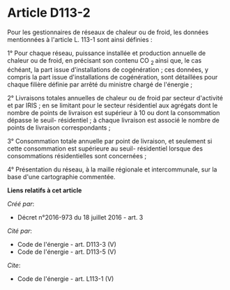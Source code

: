 # Article D113-2

Pour les gestionnaires de réseaux de chaleur ou de froid, les données mentionnées à l'article L. 113-1 sont ainsi définies : 

1° Pour chaque réseau, puissance installée et production annuelle de chaleur ou de froid, en précisant son contenu CO 
  <sub>2 </sub>ainsi que, le cas échéant, la part issue d'installations de cogénération ; ces données, y compris la part
issue d'installations de cogénération, sont détaillées pour chaque filière définie par arrêté du ministre chargé de
l'énergie ; 

2° Livraisons totales annuelles de chaleur ou de froid par secteur d'activité et par IRIS ; en se limitant pour le secteur
résidentiel aux agrégats dont le nombre de points de livraison est supérieur à 10 ou dont la consommation dépasse le seuil-
résidentiel ; à chaque livraison est associé le nombre de points de livraison correspondants ; 

3° Consommation totale annuelle par point de livraison, et seulement si cette consommation est supérieure au seuil-
résidentiel lorsque des consommations résidentielles sont concernées ; 

4° Présentation du réseau, à la maille régionale et intercommunale, sur la base d'une cartographie commentée.

**Liens relatifs à cet article**

_Créé par_:

  - Décret n°2016-973 du 18 juillet 2016 - art. 3

_Cité par_:

  - Code de l'énergie - art. D113-3 (V)
  - Code de l'énergie - art. D113-5 (V)

_Cite_:

  - Code de l'énergie - art. L113-1 (V)
